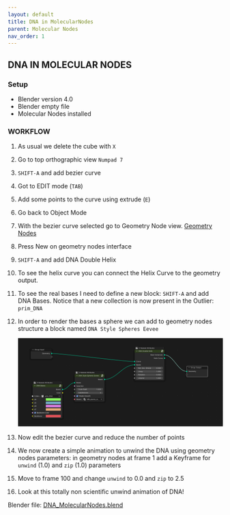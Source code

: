 ```yaml
---
layout: default
title: DNA in MolecularNodes
parent: Molecular Nodes
nav_order: 1
---
```


## DNA IN MOLECULAR NODES

### Setup

 * Blender version 4.0
 * Blender empty file
 * Molecular Nodes installed


### WORKFLOW

1. As usual we delete the cube with `X`
2. Go to top orthographic view `Numpad 7`
3. `SHIFT-A` and add bezier curve
4. Got to EDIT mode (`TAB`)
5. Add some points to the curve using extrude (`E`)
6. Go back to Object Mode
7. With the bezier curve selected go to Geometry Node view. [Geometry Nodes](https://docs.blender.org/manual/en/latest/modeling/geometry_nodes/index.html)
8. Press New on geometry nodes interface
9. `SHIFT-A` and add DNA Double Helix
10. To see the helix curve you can connect the Helix Curve to the geometry output.
11. To see the real bases I need to define a new block: `SHIFT-A` and add DNA Bases. Notice that a new collection is now present in the Outlier: `prim_DNA`
12. In order to render the bases a sphere we can add to geometry nodes structure a block named `DNA Style Spheres Eevee`
    
    ![DNA in molecular nodes](../../assets/images/DNA_MolecularNodes.png)

13. Now edit the bezier curve and reduce the number of points
14. We now create a simple animation to unwind the DNA using geometry nodes parameters: in geometry nodes at frame 1 add a Keyframe for `unwind` (1.0) and `zip` (1.0) parameters
15. Move to frame 100 and change `unwind` to 0.0 and `zip` to 2.5
16. Look at this totally non scientific unwind animation of DNA!

Blender file: [DNA_MolecularNodes.blend](https://github.com/tucano/blender4science/raw/main/course_material/MolecularNodes/DNA_MolecularNodes.blend)
